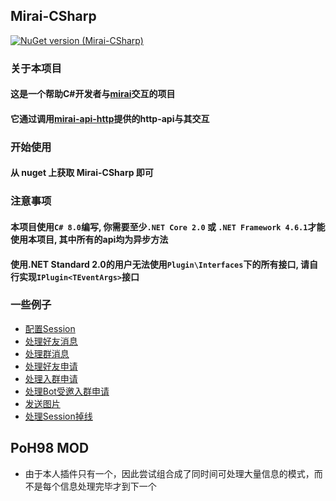 ## Mirai-CSharp  
[![NuGet version (Mirai-CSharp)](https://img.shields.io/nuget/v/Mirai-CSharp.svg?style=flat)](https://www.nuget.org/packages/Mirai-CSharp/)  

### 关于本项目  
#### 这是一个帮助C#开发者与[mirai](https://github.com/mamoe/mirai)交互的项目  
#### 它通过调用[mirai-api-http](https://github.com/mamoe/mirai-api-http)提供的http-api与其交互  

### 开始使用
#### 从 nuget 上获取 **Mirai-CSharp** 即可

### 注意事项  
#### 本项目使用`C# 8.0`编写, 你需要至少`.NET Core 2.0` 或 `.NET Framework 4.6.1`才能使用本项目, 其中所有的api均为**异步**方法  
#### 使用.NET Standard 2.0的用户无法使用`Plugin\Interfaces`下的所有接口, 请自行实现`IPlugin<TEventArgs>`接口

### 一些例子  
- [配置Session](https://github.com/Executor-Cheng/Mirai-CSharp/tree/master/Mirai-CSharp.Example/Program.cs)  
- [处理好友消息](https://github.com/Executor-Cheng/Mirai-CSharp/blob/master/Mirai-CSharp.Example/ExamplePlugin.FriendMessage.cs)  
- [处理群消息](https://github.com/Executor-Cheng/Mirai-CSharp/blob/master/Mirai-CSharp.Example/ExamplePlugin.GroupMessage.cs)  
- [处理好友申请](https://github.com/Executor-Cheng/Mirai-CSharp/blob/master/Mirai-CSharp.Example/ExamplePlugin.NewFriendApply.cs)  
- [处理入群申请](https://github.com/Executor-Cheng/Mirai-CSharp/blob/master/Mirai-CSharp.Example/ExamplePlugin.GroupApply.cs)  
- [处理Bot受邀入群申请](https://github.com/Executor-Cheng/Mirai-CSharp/blob/master/Mirai-CSharp.Example/ExamplePlugin.BotInvitedJoinGroup.cs)  
- [发送图片](https://github.com/Executor-Cheng/Mirai-CSharp/blob/master/Mirai-CSharp.Example/ExamplePlugin.SendPicture.cs)  
- [处理Session掉线](https://github.com/Executor-Cheng/Mirai-CSharp/blob/master/Mirai-CSharp.Example/ExamplePlugin.Disconnected.cs)  

## PoH98 MOD
* 由于本人插件只有一个，因此尝试组合成了同时间可处理大量信息的模式，而不是每个信息处理完毕才到下一个